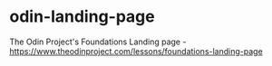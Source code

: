 # odin-landing-page
The Odin Project's Foundations Landing page - https://www.theodinproject.com/lessons/foundations-landing-page
